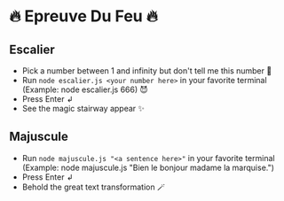 # 🔥 Epreuve Du Feu 🔥

## Escalier

- Pick a number between 1 and infinity but don't tell me this number 🔮
- Run ```node escalier.js <your number here>``` in your favorite terminal  
(Example: node escalier.js 666) 😈
- Press Enter ↲
- See the magic stairway appear ✨

## Majuscule

- Run ```node majuscule.js "<a sentence here>"``` in your favorite terminal  
(Example: node majuscule.js "Bien le bonjour madame la marquise.")
- Press Enter ↲
- Behold the great text transformation 🪄